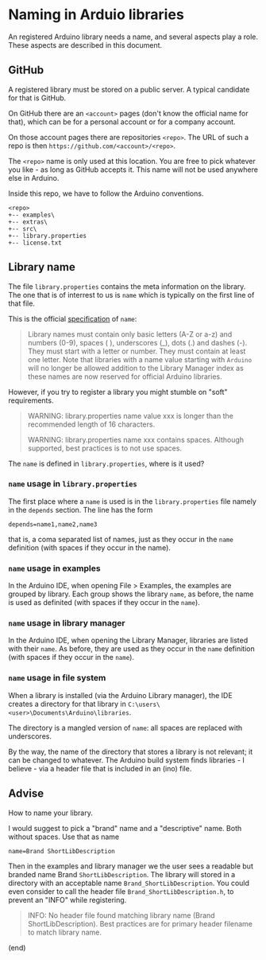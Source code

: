 # Naming in Arduio libraries

An registered Arduino library needs a name, and several aspects play a role.
These aspects are described in this document.


## GitHub

A registered library must be stored on a public server.
A typical candidate for that is GitHub.

On GitHub there are an `<account>` pages (don't know the official name
for that), which can be for a personal account or for a company account.

On those account pages there are repositories `<repo>`. The URL of 
such a repo is then `https://github.com/<account>/<repo>`.

The `<repo>` name is only used at this location.
You are free to pick whatever you like - as long as GitHub accepts it.
This name will not be used anywhere else in Arduino.

Inside this repo, we have to follow the Arduino conventions.

```text
<repo>
+-- examples\
+-- extras\
+-- src\
+-- library.properties
+-- license.txt
```

## Library name

The file `library.properties` contains the meta information on the 
library. The one that is of interrest to us is `name` which is typically
on the first line of that file.

This is the official [specification](https://arduino.github.io/arduino-cli/0.19/library-specification/) 
of `name`:

> Library names must contain only basic letters (A-Z or a-z) and numbers (0-9), spaces ( ), underscores (_), dots (.) and dashes (-). They must start with a letter or number. They must contain at least one letter. Note that libraries with a name value starting with `Arduino` will no longer be allowed addition to the Library Manager index as these names are now reserved for official Arduino libraries.

However, if you try to register a library you might stumble on "soft" requirements.

> WARNING: library.properties name value xxx is longer than the recommended length of 16 characters.
> 
> WARNING: library.properties name xxx contains spaces. Although supported, best practices is to not use  spaces.

The `name` is defined in `library.properties`, where is it used?


### `name` usage in `library.properties`

The first place where a `name` is used is in the `library.properties` file
namely in the `depends` section. The line has the form

```text
depends=name1,name2,name3
```

that is, a coma separated list of names, just as they occur in the `name` definition (with spaces if they occur in the name).


### `name` usage in examples

In the Arduino IDE, when opening File > Examples, the examples are grouped by library.
Each group shows the library `name`, as before, the name is used as definited (with spaces if they occur in the `name`).


### `name` usage in library manager

In the Arduino IDE, when opening the Library Manager, libraries are listed with their `name`.
As before, they are used as they occur in the `name` definition (with spaces if they occur in the `name`).


### `name` usage in file system

When a library is installed (via the Arduino Library manager), the IDE creates
a directory for that library in `C:\users\<user>\Documents\Arduino\libraries`.

The directory is a mangled version of `name`: all spaces are replaced with underscores.

By the way, the name of the directory that stores a library is not relevant; it can be changed to whatever.
The Arduino build system finds libraries - I believe - via a header file that is included in an (ino) file.


## Advise

How to name your library.

I would suggest to pick a "brand" name and a "descriptive" name.
Both without spaces.
Use that as name

```text
name=Brand ShortLibDescription
```

Then in the examples and library manager we the user sees a readable but branded name Brand `ShortLibDescription`.
The library will stored in a directory with an acceptable name `Brand_ShortLibDescription`.
You could even consider to call the header file `Brand_ShortLibDescription.h`, to prevent an "INFO" while
registering.

> INFO: No header file found matching library name (Brand ShortLibDescription). Best practices are for primary header filename to match library name.

(end)

